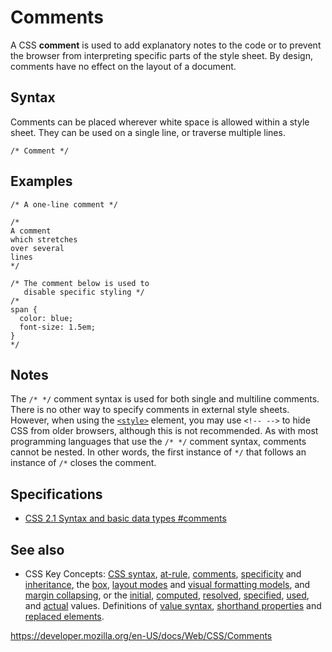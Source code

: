 # Comments

A CSS **comment** is used to add explanatory notes to the code or to prevent the browser from interpreting specific parts of the style sheet. By design, comments have no effect on the layout of a document.

## Syntax

Comments can be placed wherever white space is allowed within a style sheet. They can be used on a single line, or traverse multiple lines.

    /* Comment */

## Examples

    /* A one-line comment */

    /*
    A comment
    which stretches
    over several
    lines
    */

    /* The comment below is used to
       disable specific styling */
    /*
    span {
      color: blue;
      font-size: 1.5em;
    }
    */

## Notes

The `/* */` comment syntax is used for both single and multiline comments. There is no other way to specify comments in external style sheets. However, when using the [`<style>`](https://developer.mozilla.org/en-US/docs/Web/HTML/Element/style) element, you may use `<!-- -->` to hide CSS from older browsers, although this is not recommended. As with most programming languages that use the `/* */` comment syntax, comments cannot be nested. In other words, the first instance of `*/` that follows an instance of `/*` closes the comment.

## Specifications

- [CSS 2.1 Syntax and basic data types \#comments](https://www.w3.org/TR/CSS21/syndata.html#comments)

## See also

- CSS Key Concepts: [CSS syntax](syntax), [at-rule](at-rule), [comments](comments), [specificity](specificity) and [inheritance](inheritance), the [box](css_box_model/introduction_to_the_css_box_model), [layout modes](layout_mode) and [visual formatting models](visual_formatting_model), and [margin collapsing](css_box_model/mastering_margin_collapsing), or the [initial](initial_value), [computed](computed_value), [resolved](resolved_value), [specified](specified_value), [used](used_value), and [actual](actual_value) values. Definitions of [value syntax](value_definition_syntax), [shorthand properties](shorthand_properties) and [replaced elements](replaced_element).

<a href="https://developer.mozilla.org/en-US/docs/Web/CSS/Comments" class="_attribution-link">https://developer.mozilla.org/en-US/docs/Web/CSS/Comments</a>
